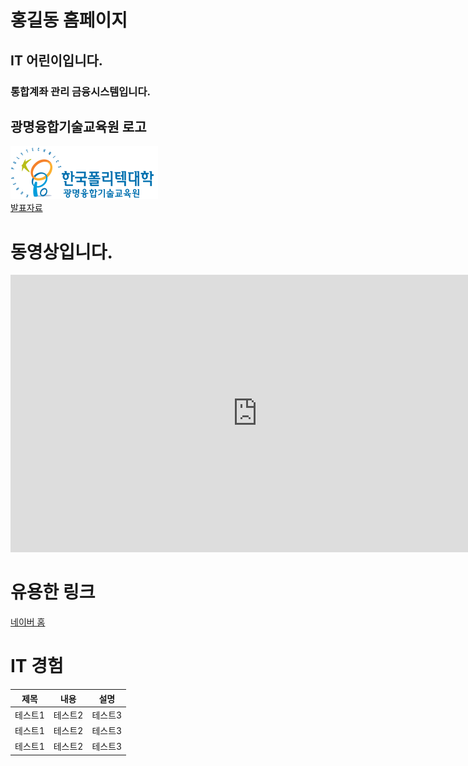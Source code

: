# 홍길동 홈페이지
## IT 어린이입니다.
### 통합계좌 관리 금융시스템입니다.

## 광명융합기술교육원 로고
<img src="광명 폴리텍 로고.png"/> <br>
[ 발표자료 ](/project.pptx) <br>

# 동영상입니다.
<iframe width="790" height="444" src="https://www.youtube.com/embed/ChM7Fw0QMUI" title="YouTube video player" frameborder="0" allow="accelerometer; autoplay; clipboard-write; encrypted-media; gyroscope; picture-in-picture" allowfullscreen></iframe>

# 유용한 링크
[네이버 홈](https://naver.com)

# IT 경험
|제목|내용|설명|
|------|---|---|
|테스트1|테스트2|테스트3|
|테스트1|테스트2|테스트3|
|테스트1|테스트2|테스트3|
